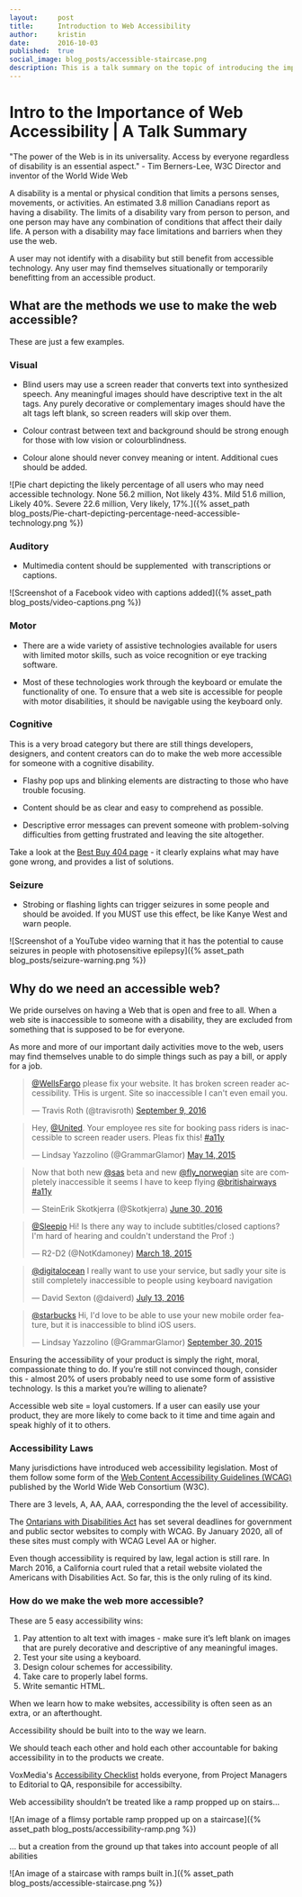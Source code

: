 ```yaml
---
layout:     post
title:      Introduction to Web Accessibility 
author:     kristin
date:       2016-10-03
published:  true
social_image: blog_posts/accessible-staircase.png
description: This is a talk summary on the topic of introducing the importance and best practices for creating web accessible projects.
---
```


# Intro to the Importance of Web Accessibility | A Talk Summary

"The power of the Web is in its universality. Access by everyone regardless of disability is an essential aspect." - Tim Berners-Lee, W3C Director and inventor of the World Wide Web

A disability is a mental or physical condition that limits a persons senses, movements, or activities. An estimated 3.8 million Canadians report as having a disability. The limits of a disability vary from person to person, and one person may have any combination of conditions that affect their daily life. A person with a disability may face limitations and barriers when they use the web.

<!--more-->

A user may not identify with a disability but still benefit from accessible technology.  Any user may find themselves situationally or temporarily benefitting from an accessible product.

## What are the methods we use to make the web accessible?

These are just a few examples.

### Visual

* Blind users may use a screen reader that converts text into synthesized speech. Any meaningful images should have descriptive text in the alt tags. Any purely decorative or complementary images should have the alt tags left blank, so screen readers will skip over them.

* Colour contrast between text and background should be strong enough for those with low vision or colourblindness.

* Colour alone should never convey meaning or intent. Additional cues should be added.

![Pie chart depicting the likely percentage of all users who may need accessible technology. None 56.2 million, Not likely 43%. Mild 51.6 million, Likely 40%. Severe 22.6 million, Very likely, 17%.]({% asset_path blog_posts/Pie-chart-depicting-percentage-need-accessible-technology.png %})

### Auditory

* Multimedia content should be supplemented  with transcriptions or captions.

![Screenshot of a Facebook video with captions added]({% asset_path blog_posts/video-captions.png %})

### Motor

* There are a wide variety of assistive technologies available for users with limited motor skills, such as voice recognition or eye tracking software.

* Most of these technologies work through the keyboard or emulate the functionality of one. To ensure that a web site is accessible for people with motor disabilities, it should be navigable using the keyboard only.

### Cognitive

This is a very broad category but there are still things developers, designers, and content creators can do to make the web more accessible for someone with a cognitive disability.

* Flashy pop ups and blinking elements are distracting to those who have trouble focusing.

* Content should be as clear and easy to comprehend as possible.

* Descriptive error messages can prevent someone with problem-solving difficulties from getting frustrated and leaving the site altogether.

Take a look at the [Best Buy 404 page](http://www.bestbuy.com/404) - it clearly explains what may have gone wrong, and provides a list of solutions.

### Seizure

* Strobing or flashing lights can trigger seizures in some people and should be avoided. If you MUST use this effect, be like Kanye West and warn people.

![Screenshot of a YouTube video warning that it has the potential to cause seizures in people with photosensitive epilepsy]({% asset_path blog_posts/seizure-warning.png %})

## Why do we need an accessible web?

We pride ourselves on having a Web that is open and free to all.  When a web site is inaccessible to someone with a disability, they are excluded from something that is supposed to be for everyone.

As more and more of our important daily activities move to the web, users may find themselves unable to do simple things such as pay a bill, or apply for a job.

<blockquote class="twitter-tweet" data-lang="en"><p lang="en" dir="ltr"><a href="https://twitter.com/WellsFargo">@WellsFargo</a> please fix your website. It has broken screen reader accessibility. THis is urgent. Site so inaccessible I can&#39;t even email you.</p>&mdash; Travis Roth (@travisroth) <a href="https://twitter.com/travisroth/status/774236980758532097">September 9, 2016</a></blockquote> <script async src="//platform.twitter.com/widgets.js" charset="utf-8"></script>

<blockquote class="twitter-tweet" data-lang="en"><p lang="en" dir="ltr">Hey, <a href="https://twitter.com/united">@United</a>. Your employee res site for booking pass riders is inaccessible to screen reader users. Pleas fix this! <a href="https://twitter.com/hashtag/a11y?src=hash">#a11y</a></p>&mdash; Lindsay Yazzolino (@GrammarGlamor) <a href="https://twitter.com/GrammarGlamor/status/598982027291922433">May 14, 2015</a></blockquote> <script async src="//platform.twitter.com/widgets.js" charset="utf-8"></script>

<blockquote class="twitter-tweet" data-lang="en"><p lang="en" dir="ltr">Now that both new <a href="https://twitter.com/SAS">@sas</a> beta and new <a href="https://twitter.com/Fly_Norwegian">@fly_norwegian</a> site are completely inaccessible it seems I have to keep flying <a href="https://twitter.com/britishairways">@britishairways</a> <a href="https://twitter.com/hashtag/a11y?src=hash">#a11y</a></p>&mdash; SteinErik Skotkjerra (@Skotkjerra) <a href="https://twitter.com/Skotkjerra/status/748422016173215744">June 30, 2016</a></blockquote> <script async src="//platform.twitter.com/widgets.js" charset="utf-8"></script>

<blockquote class="twitter-tweet" data-lang="en"><p lang="en" dir="ltr"><a href="https://twitter.com/Sleepio">@Sleepio</a> Hi! Is there any way to include subtitles/closed captions? I&#39;m hard of hearing and couldn&#39;t understand the Prof :)</p>&mdash; R2-D2 (@NotKdamoney) <a href="https://twitter.com/NotKdamoney/status/578063560493821954">March 18, 2015</a></blockquote> <script async src="//platform.twitter.com/widgets.js" charset="utf-8"></script>

<blockquote class="twitter-tweet" data-lang="en"><p lang="en" dir="ltr"><a href="https://twitter.com/digitalocean">@digitalocean</a> I really want to use your service, but sadly your site is still completely inaccessible to people using keyboard navigation</p>&mdash; David Sexton (@daiverd) <a href="https://twitter.com/daiverd/status/753247132266606592">July 13, 2016</a></blockquote> <script async src="//platform.twitter.com/widgets.js" charset="utf-8"></script>

<blockquote class="twitter-tweet" data-lang="en"><p lang="en" dir="ltr"><a href="https://twitter.com/Starbucks">@starbucks</a> Hi, I&#39;d love to be able to use your new mobile order feature, but it is inaccessible to blind iOS users.</p>&mdash; Lindsay Yazzolino (@GrammarGlamor) <a href="https://twitter.com/GrammarGlamor/status/649238913010302976">September 30, 2015</a></blockquote> <script async src="//platform.twitter.com/widgets.js" charset="utf-8"></script>

Ensuring the accessibility of your product is simply the right, moral, compassionate thing to do. If you’re still not convinced though, consider this - almost 20% of users probably need to use some form of assistive technology. Is this a market you’re willing to alienate?

Accessible web site = loyal customers. If a user can easily use your product, they are more likely to come back to it time and time again and speak highly of it to others.

### Accessibility Laws

Many jurisdictions have introduced web accessibility legislation. Most of them follow some form of the [Web Content Accessibility Guidelines (WCAG)](https://www.w3.org/WAI/intro/wcag)  published by the World Wide Web Consortium (W3C).

There are 3 levels, A, AA, AAA, corresponding the the level of accessibility.

The [Ontarians with Disabilities Act](http://www.aoda.ca/) has set several deadlines for government and public sector websites to comply with WCAG. By January 2020, all of these sites must comply with WCAG Level AA or higher.

Even though accessibility is required by law, legal action is still rare.  In March 2016, a California court ruled that a retail website violated the Americans with Disabilities Act. So far, this is the only ruling of its kind.

### How do we make the web more accessible?

These are 5 easy accessibility wins:

1. Pay attention to alt text with images - make sure it’s left blank on images that are purely decorative and descriptive of any meaningful images.
2. Test your site using a keyboard.
3. Design colour schemes for accessibility.
4. Take care to properly label forms.
5. Write semantic HTML.

When we learn how to make websites, accessibility is often seen as an extra, or an afterthought.

Accessibility should be built into to the way we learn.

We should teach each other and hold each other accountable for baking accessibility in to the products we create.

VoxMedia's [Accessibility Checklist](http://accessibility.voxmedia.com/) holds everyone, from Project Managers to Editorial to QA, responsibile for accessibilty.

Web accessibility shouldn’t be treated like a ramp propped up on stairs…

![An image of a flimsy portable ramp propped up on a staircase]({% asset_path blog_posts/accessibility-ramp.png %}) 

… but a creation from the ground up that takes into account people of all abilities 

![An image of a staircase with ramps built in.]({% asset_path blog_posts/accessible-staircase.png %})
